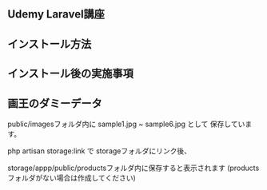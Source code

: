 ## Udemy Laravel講座

## インストール方法

## インストール後の実施事項

## 画王のダミーデータ
public/imagesフォルダ内に
sample1.jpg ~ sample6.jpg として
保存しています。

php artisan storage:link で
storageフォルダにリンク後、

storage/appp/public/productsフォルダ内に保存すると表示されます
(products フォルダがない場合は作成してください)
##
